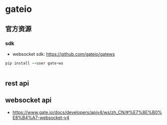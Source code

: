 # gateio

## 官方资源

### sdk

- websocket sdk: https://github.com/gateio/gatews

```ruby
pip install --user gate-ws
  
```

## rest api

## websocket api

- https://www.gate.io/docs/developers/apiv4/ws/zh_CN/#%E7%8E%B0%E8%B4%A7-websocket-v4
